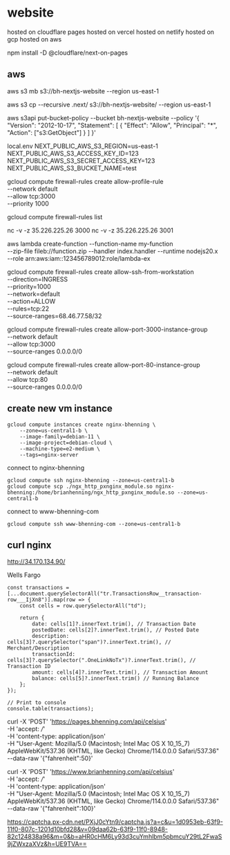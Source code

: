 # website

hosted on cloudflare pages
hosted on vercel
hosted on netlify
hosted on gcp
hosted on aws

npm install -D @cloudflare/next-on-pages

## aws

aws s3 mb s3://bh-nextjs-website --region us-east-1

aws s3 cp --recursive .next/ s3://bh-nextjs-website/ --region us-east-1

aws s3api put-bucket-policy --bucket bh-nextjs-website --policy '{
"Version": "2012-10-17",
"Statement": [
{
"Effect": "Allow",
"Principal": "\*",
"Action": ["s3:GetObject"]
}
]
}'

local.env
NEXT_PUBLIC_AWS_S3_REGION=us-east-1
NEXT_PUBLIC_AWS_S3_ACCESS_KEY_ID=123
NEXT_PUBLIC_AWS_S3_SECRET_ACCESS_KEY=123
NEXT_PUBLIC_AWS_S3_BUCKET_NAME=test

gcloud compute firewall-rules create allow-profile-rule \
 --network default \
 --allow tcp:3000 \
 --priority 1000

gcloud compute firewall-rules list

nc -v -z 35.226.225.26 3000
nc -v -z 35.226.225.26 3001

aws lambda create-function --function-name my-function \
--zip-file fileb://function.zip --handler index.handler --runtime nodejs20.x \
--role arn:aws:iam::123456789012:role/lambda-ex

gcloud compute firewall-rules create allow-ssh-from-workstation \
 --direction=INGRESS \
 --priority=1000 \
 --network=default \
 --action=ALLOW \
 --rules=tcp:22 \
 --source-ranges=68.46.77.58/32

gcloud compute firewall-rules create allow-port-3000-instance-group \
 --network default \
 --allow tcp:3000 \
--source-ranges 0.0.0.0/0

gcloud compute firewall-rules create allow-port-80-instance-group \
 --network default \
 --allow tcp:80 \
--source-ranges 0.0.0.0/0

## create new vm instance

```
gcloud compute instances create nginx-bhenning \
    --zone=us-central1-b \
    --image-family=debian-11 \
    --image-project=debian-cloud \
    --machine-type=e2-medium \
    --tags=nginx-server
```

connect to nginx-bhenning

```
gcloud compute ssh nginx-bhenning --zone=us-central1-b
gcloud compute scp ./ngx_http_pxnginx_module.so nginx-bhenning:/home/brianhenning/ngx_http_pxnginx_module.so --zone=us-central1-b
```

connect to www-bhenning-com

```
gcloud compute ssh www-bhenning-com --zone=us-central1-b
```

## curl nginx

http://34.170.134.90/

Wells Fargo

```
const transactions = [...document.querySelectorAll("tr.TransactionsRow__transaction-row___IjXn8")].map(row => {
    const cells = row.querySelectorAll("td");

    return {
        date: cells[1]?.innerText.trim(), // Transaction Date
        postedDate: cells[2]?.innerText.trim(), // Posted Date
        description: cells[3]?.querySelector("span")?.innerText.trim(), // Merchant/Description
        transactionId: cells[3]?.querySelector(".OneLinkNoTx")?.innerText.trim(), // Transaction ID
        amount: cells[4]?.innerText.trim(), // Transaction Amount
        balance: cells[5]?.innerText.trim() // Running Balance
    };
});

// Print to console
console.table(transactions);
```

curl -X 'POST' 'https://pages.bhenning.com/api/celsius' \
  -H 'accept: */*' \
  -H 'content-type: application/json' \
  -H "User-Agent: Mozilla/5.0 (Macintosh; Intel Mac OS X 10_15_7) \
AppleWebKit/537.36 (KHTML, like Gecko) Chrome/114.0.0.0 Safari/537.36" \
  --data-raw '{"fahrenheit":50}'

curl -X 'POST' 'https://www.brianhenning.com/api/celsius' \
  -H 'accept: */*' \
  -H 'content-type: application/json' \
  -H "User-Agent: Mozilla/5.0 (Macintosh; Intel Mac OS X 10_15_7) \
AppleWebKit/537.36 (KHTML, like Gecko) Chrome/114.0.0.0 Safari/537.36" \
  --data-raw '{"fahrenheit":100}'

https://captcha.px-cdn.net/PXjJ0cYtn9/captcha.js?a=c&u=1d0953eb-63f9-11f0-807c-1201d10bfd28&v=09daa62b-63f9-11f0-8948-82c124838a96&m=0&b=aHR0cHM6Ly93d3cuYmhlbm5pbmcuY29tL2FwaS9jZWxzaXVz&h=UE9TVA==
